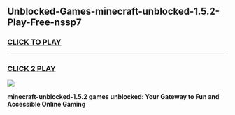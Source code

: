 
## Unblocked-Games-minecraft-unblocked-1.5.2-Play-Free-nssp7
<h3>
<a href="https://premium76.site?title=minecraft-unblocked-1.5.2&ref=23A">CLICK TO PLAY</a></h3>
<hr>

<h3>
<a href="https://premium76.site?title=minecraft-unblocked-1.5.2&ref=23A">CLICK 2 PLAY</a>
  
</h3>

<a href="https://premium76.site?title=minecraft-unblocked-1.5.2&ref=23A"><img src="https://clearcache.store/games.png"></a>


**minecraft-unblocked-1.5.2 games unblocked: Your Gateway to Fun and Accessible Online Gaming**
